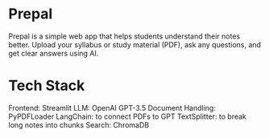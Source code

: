 # Prepal
Prepal is a simple web app that helps students understand their notes better. Upload your syllabus or study material (PDF), ask any questions, and get clear answers using AI.

# Tech Stack 
Frontend: Streamlit 
LLM: OpenAI GPT-3.5 
Document Handling: PyPDFLoader
LangChain: to connect PDFs to GPT
TextSplitter: to break long notes into chunks
Search: ChromaDB
